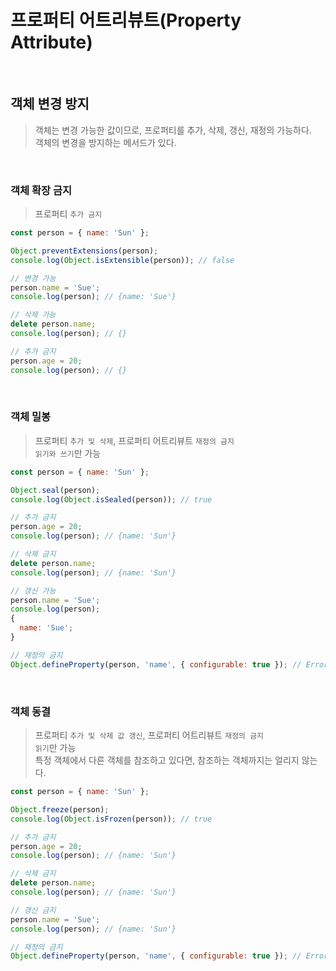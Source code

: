 # 프로퍼티 어트리뷰트(Property Attribute)

<br/>

## 객체 변경 방지

> 객체는 변경 가능한 값이므로, 프로퍼티를 추가, 삭제, 갱신, 재정의 가능하다.  
> 객체의 변경을 방지하는 메서드가 있다.

<br/>

### 객체 확장 금지

> 프로퍼티 `추가 금지`

```js
const person = { name: 'Sun' };

Object.preventExtensions(person);
console.log(Object.isExtensible(person)); // false

// 변경 가능
person.name = 'Sue';
console.log(person); // {name: 'Sue'}

// 삭제 가능
delete person.name;
console.log(person); // {}

// 추가 금지
person.age = 20;
console.log(person); // {}
```

<br/>

### 객체 밀봉

> 프로퍼티 `추가 및 삭제`, 프로퍼티 어트리뷰트 `재정의 금지`  
> `읽기와 쓰기`만 가능

```js
const person = { name: 'Sun' };

Object.seal(person);
console.log(Object.isSealed(person)); // true

// 추가 금지
person.age = 20;
console.log(person); // {name: 'Sun'}

// 삭제 금지
delete person.name;
console.log(person); // {name: 'Sun'}

// 갱신 가능
person.name = 'Sue';
console.log(person);
{
  name: 'Sue';
}

// 재정의 금지
Object.defineProperty(person, 'name', { configurable: true }); // Error
```

<br/>

### 객체 동결

> 프로퍼티 `추가 및 삭제 값 갱신`, 프로퍼티 어트리뷰트 `재정의 금지`  
> `읽기`만 가능  
> 특정 객체에서 다른 객체를 참조하고 있다면, 참조하는 객체까지는 얼리지 않는다.

```js
const person = { name: 'Sun' };

Object.freeze(person);
console.log(Object.isFrozen(person)); // true

// 추가 금지
person.age = 20;
console.log(person); // {name: 'Sun'}

// 삭제 금지
delete person.name;
console.log(person); // {name: 'Sun'}

// 갱신 금지
person.name = 'Sue';
console.log(person); // {name: 'Sun'}

// 재정의 금지
Object.defineProperty(person, 'name', { configurable: true }); // Error
```
